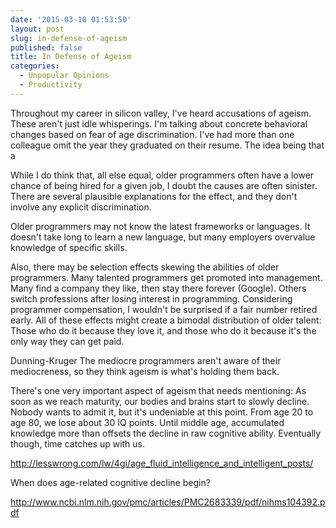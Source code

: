 ```yaml
---
date: '2015-03-10 01:53:50'
layout: post
slug: in-defense-of-ageism
published: false
title: In Defense of Ageism
categories:
  - Unpopular Opinions
  - Productivity
---
```


Throughout my career in silicon valley, I've heard accusations of ageism. These aren't just idle whisperings. I'm talking about concrete behavioral changes based on fear of age discrimination. I've had more than one colleague omit the year they graduated on their resume. The idea being that a 

While I do think that, all else equal, older programmers often have a lower chance of being hired for a given job, I doubt the causes are often sinister. There are several plausible explanations for the effect, and they don't involve any explicit discrimination.

Older programmers may not know the latest frameworks or languages. It doesn't take long to learn a new language, but many employers overvalue knowledge of specific skills.

Also, there may be selection effects skewing the abilities of older programmers. Many talented programmers get promoted into management. Many find a company they like, then stay there forever (Google). Others switch professions after losing interest in programming. Considering programmer compensation, I wouldn't be surprised if a fair number retired early. All of these effects might create a bimodal distribution of older talent: Those who do it because they love it, and those who do it because it's the only way they can get paid.


Dunning-Kruger
The mediocre programmers aren't aware of their mediocreness, so they think ageism is what's holding them back.

There's one very important aspect of ageism that needs mentioning: As soon as we reach maturity, our bodies and brains start to slowly decline. Nobody wants to admit it, but it's undeniable at this point. From age 20 to age 80, we lose about 30 IQ points. Until middle age, accumulated knowledge more than offsets the decline in raw cognitive ability. Eventually though, time catches up with us.

http://lesswrong.com/lw/4gi/age_fluid_intelligence_and_intelligent_posts/


When does age-related cognitive decline begin?

http://www.ncbi.nlm.nih.gov/pmc/articles/PMC2683339/pdf/nihms104392.pdf
